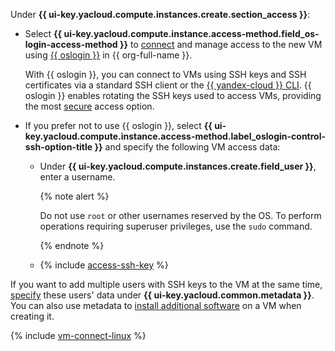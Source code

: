 Under **{{ ui-key.yacloud.compute.instances.create.section_access }}**:

* Select **{{ ui-key.yacloud.compute.instance.access-method.field_os-login-access-method }}** to [connect](../../../compute/operations/vm-connect/os-login.md) and manage access to the new VM using [{{ oslogin }}](../../../organization/concepts/os-login.md) in {{ org-full-name }}.

    With {{ oslogin }}, you can connect to VMs using SSH keys and SSH certificates via a standard SSH client or the [{{ yandex-cloud }} CLI](../../../cli/quickstart.md). {{ oslogin }} enables rotating the SSH keys used to access VMs, providing the most [secure](../../../security/domains/iaas-checklist.md#vm-security) access option.

* If you prefer not to use {{ oslogin }}, select **{{ ui-key.yacloud.compute.instance.access-method.label_oslogin-control-ssh-option-title }}** and specify the following VM access data:

    * Under **{{ ui-key.yacloud.compute.instances.create.field_user }}**, enter a username.

        {% note alert %}

        Do not use `root` or other usernames reserved by the OS. To perform operations requiring superuser privileges, use the `sudo` command.

        {% endnote %}

    * {% include [access-ssh-key](./access-ssh-key.md) %}

If you want to add multiple users with SSH keys to the VM at the same time, [specify](../../../compute/concepts/vm-metadata.md#how-to-send-metadata) these users' data under **{{ ui-key.yacloud.common.metadata }}**. You can also use metadata to [install additional software](../../../compute/operations/vm-create/create-with-cloud-init-scripts.md) on a VM when creating it.

{% include [vm-connect-linux](../../vm-connect-linux.md) %}